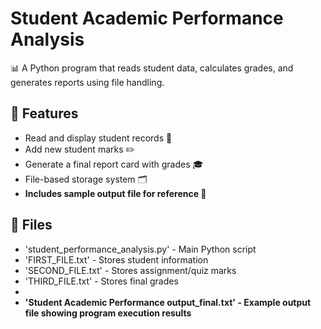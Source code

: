 # Student Academic Performance Analysis  
📊 A Python program that reads student data, calculates grades, and generates reports using file handling.

## 🚀 Features  
- Read and display student records 📄  
- Add new student marks ✏️  
- Generate a final report card with grades 🎓  
- File-based storage system 🗂️  
- **Includes sample output file for reference 📂**

## 📂 Files  
- 'student_performance_analysis.py' - Main Python script  
- 'FIRST_FILE.txt' - Stores student information  
- 'SECOND_FILE.txt' - Stores assignment/quiz marks  
- 'THIRD_FILE.txt' - Stores final grades
-  
- **'Student Academic Performance output_final.txt' - Example output file showing program execution results**  


